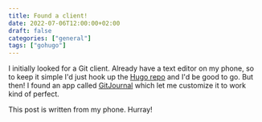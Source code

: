 ```yaml
---
title: Found a client!
date: 2022-07-06T12:00:00+02:00
draft: false
categories: ["general"]
tags: ["gohugo"]
---
```


I initially looked for a Git client. Already have a text editor on my phone,
so to keep it simple I'd just hook up the
[Hugo repo](https://github.com/tuuturu/blog) and I'd be good to go. But then! I
found an app called [GitJournal](https://gitjournal.io/) which let me customize
it to work kind of perfect. 

This post is written from my phone. Hurray!
